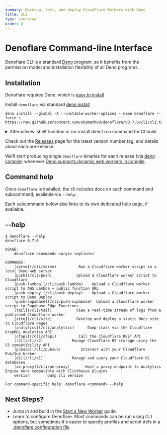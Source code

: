 ```yaml
---
summary: Develop, test, and deploy Cloudflare Workers with Deno
title: CLI
type: overview
order: 2
---
```

# Denoflare Command-line Interface

Denoflare CLI is a standard [Deno](https://deno.land) program, so it benefits from the permission model and installation flexibility of all Deno programs.

## Installation

Denoflare requires Deno, which is [easy to install](https://docs.deno.com/runtime/getting_started/installation/)

Install `denoflare` via standard [deno install](https://docs.deno.com/runtime/reference/cli/install/)

```
deno install --global -A --unstable-worker-options --name denoflare --force \
https://raw.githubusercontent.com/skymethod/denoflare/v0.7.0/cli/cli.ts
```

<details>
<summary>Alternatives: shell function or no-install direct run command for CI build</summary>
<div>

### Shell function

You can also "install" by defining a shell function in your shell config to a `deno run` command.
This allows you to create multiple aliases with different permissions.

```bash
# in ~/.bash_profile
function denoflare {
    deno run -A --unstable-worker-options \
    https://raw.githubusercontent.com/skymethod/denoflare/v0.7.0/cli/cli.ts "$@"
}
```

### Run without install

Or, run without an install step at all, perhaps inside a CI build. Simply replace `denoflare` in our docs with the long-form `deno run` command.

e.g. instead of `denoflare serve x`

```
deno run -A --unstable-worker-options \
https://raw.githubusercontent.com/skymethod/denoflare/v0.7.0/cli/cli.ts serve x
```

### Use with `deno task` (unstable)

Above can also be saved as a [deno task](https://deno.land/manual@v1.26.1/tools/task_runner):
```json
{
  "tasks": {
    "denoflare": "deno run --unstable --allow-read --allow-net --allow-env --allow-run https://raw.githubusercontent.com/skymethod/denoflare/v0.5.9/cli/cli.ts",
  }
}
```

You can then run Denoflare simply `deno task denoflare`, e.g. `deno task denoflare serve x`

</div>
</details>

Check out the [Releases](https://github.com/skymethod/denoflare/releases) page for the latest version number tag, and details about each pre-release.

<Aside>

We'll start producing single `denoflare` binaries for each release (via [deno compile](https://deno.land/manual@v1.34.2/tools/compiler)) whenever [Deno supports dynamic web workers in compile](https://github.com/denoland/deno/issues/18327)

</Aside>

## Command help
Once `denoflare` is installed, the cli includes docs on each command and subcommand, available via `--help`.

<Aside>
Each subcommand below also links to its own dedicated help page, if available.
</Aside>

## --help

```
$ denoflare --help
denoflare 0.7.0

USAGE:
    denoflare <command> <args> <options>

COMMANDS:
    [serve](/cli/serve)          Run a Cloudflare worker script in a local Deno web server
    [push](/cli/push)           Upload a Cloudflare worker script to Cloudflare
    [push-lambda](/cli/push-lambda)    Upload a Cloudflare worker script to AWS Lambda + public function URL
    [push-deploy](/cli/push-deploy)    Upload a Cloudflare worker script to Deno Deploy
    [push-supabase](/cli/push-supabase)  Upload a Cloudflare worker script to Supabase Edge Functions
    [tail](/cli/tail)           View a real-time stream of logs from a published Cloudflare worker
    [site](/cli/site)           Develop and deploy a static docs site to Cloudflare Pages
    [analytics](/cli/analytics)      Dump stats via the Cloudflare GraphQL Analytics API
    [cfapi](/cli/cfapi)          Call the Cloudflare REST API
    [r2](/cli/r2)             Manage Cloudflare R2 storage using the S3 compatibility API
    [pubsub](/cli/pubsub)         Interact with your Cloudflare Pub/Sub broker
    [d1](/cli/d1)             Manage and query your Cloudflare D1 databases
    [ae-proxy](/cli/ae-proxy)       Host a proxy endpoint to Analytics Engine more compatible with Clickhouse plugins
    version        Dump cli version

For command-specific help: denoflare <command> --help
```

## Next Steps?

- Jump in and build in the [Start a New Worker](/guides/serve) guide.
- Learn to configure Denoflare. Most commands can be run using CLI options, but sometimes it's easier to specify profiles and script defs in a [.denoflare configuration file](/cli/configuration)
